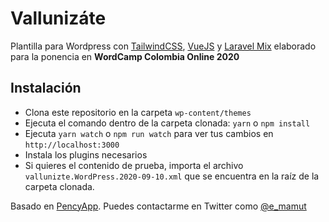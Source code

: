 # Vallunizáte

Plantilla para Wordpress con [TailwindCSS](https://tailwindcss.com/), [VueJS](https://vuejs.org/) y [Laravel Mix](https://laravel-mix.com/) elaborado para la ponencia en **WordCamp Colombia Online 2020**

## Instalación

- Clona este repositorio en la carpeta `wp-content/themes`
- Ejecuta el comando dentro de la carpeta clonada: `yarn` o `npm install`
- Ejecuta `yarn watch` o `npm run watch` para ver tus cambios en `http://localhost:3000`
- Instala los plugins necesarios
- Si quieres el contenido de prueba, importa el archivo `vallunizte.WordPress.2020-09-10.xml` que se encuentra en la raíz de la carpeta clonada.

Basado en [PencyApp](https://web.pency.app/). Puedes contactarme en Twitter como [@e_mamut](https://twitter.com/e_mamut)
